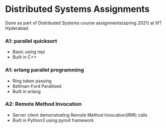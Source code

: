 # Distributed Systems Assignments
Done as part of Distributed Systems course assignments(spring 2021) at IIIT Hyderabad.

### A1: parallel quicksort
* Basic using mpi
* Built in C++


### A1: erlang parallel programming
* Ring token passing
* Bellman-Ford Parallised
* Built in erlang


### A2: Remote Method Invocation
* Server client demonstrating Remote Method Invocation(RMI) calls
* Built in Python3 using pyro4 framework
